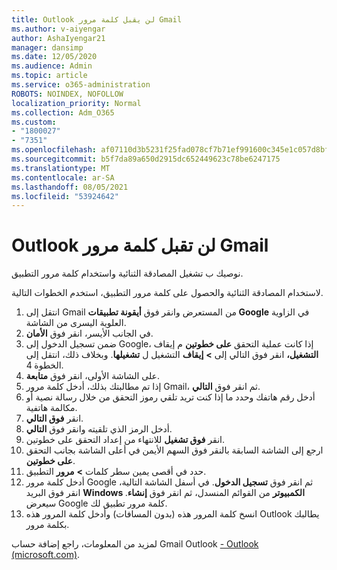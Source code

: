 ```yaml
---
title: Outlook لن يقبل كلمة مرور Gmail
ms.author: v-aiyengar
author: AshaIyengar21
manager: dansimp
ms.date: 12/05/2020
ms.audience: Admin
ms.topic: article
ms.service: o365-administration
ROBOTS: NOINDEX, NOFOLLOW
localization_priority: Normal
ms.collection: Adm_O365
ms.custom:
- "1800027"
- "7351"
ms.openlocfilehash: af07110d3b5231f25fad078cf7b71ef991600c345e1c057d8bfe1614d9570580
ms.sourcegitcommit: b5f7da89a650d2915dc652449623c78be6247175
ms.translationtype: MT
ms.contentlocale: ar-SA
ms.lasthandoff: 08/05/2021
ms.locfileid: "53924642"
---
```

# <a name="outlook-wont-accept-your-gmail-password"></a>Outlook لن تقبل كلمة مرور Gmail

نوصيك ب تشغيل المصادقة الثنائية واستخدام كلمة مرور التطبيق.

لاستخدام المصادقة الثنائية والحصول على كلمة مرور التطبيق، استخدم الخطوات التالية.

1. انتقل إلى Gmail من المستعرض وانقر فوق **أيقونة تطبيقات Google** في الزاوية العلوية اليسرى من الشاشة.
1. في الجانب الأيسر، انقر فوق **الأمان**.
1. ضمن تسجيل الدخول إلى Google، إذا كانت عملية التحقق **على خطوتين** م إيقاف **التشغيل،** انقر فوق التالي إلى **>** **إيقاف** التشغيل ل **تشغيلها**. وبخلاف ذلك، انتقل إلى الخطوة 4.
1. على الشاشة الأولى، انقر فوق **متابعة**.
1. إذا تم مطالبتك بذلك، أدخل كلمة مرور Gmail، ثم انقر فوق **التالي**.
1. أدخل رقم هاتفك وحدد ما إذا كنت تريد تلقي رموز التحقق من خلال رسالة نصية أو مكالمة هاتفية.
1. انقر **فوق التالي**.
1. أدخل الرمز الذي تلقيته وانقر فوق **التالي**.
1. انقر **فوق تشغيل** للانتهاء من إعداد التحقق على خطوتين.
1. ارجع إلى الشاشة السابقة بالنقر فوق السهم الأيمن في أعلى الشاشة بجانب التحقق **على خطوتين**.
1. حدد في أقصى يمين سطر كلمات **>** **مرور** التطبيق.
1. أدخل كلمة مرور Google ثم انقر فوق **تسجيل الدخول**. في أسفل الشاشة التالية،  انقر فوق البريد **Windows الكمبيوتر** من القوائم المنسدل، ثم انقر فوق **إنشاء**.
سيعرض Google كلمة مرور تطبيق لك. 
13. انسخ كلمة المرور هذه (بدون المسافات) وأدخل كلمة المرور هذه Outlook يطالبك بكلمة مرور.

لمزيد من المعلومات، راجع إضافة حساب Gmail Outlook [- Outlook (microsoft.com)](https://support.microsoft.com/office/add-a-gmail-account-to-outlook-70191667-9c52-4581-990e-e30318c2c081).
